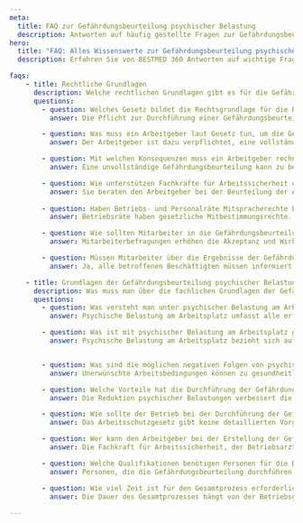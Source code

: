 ```yaml
---
meta:
  title: FAQ zur Gefährdungsbeurteilung psychischer Belastung
  description: Antworten auf häufig gestellte Fragen zur Gefährdungsbeurteilung psychischer Belastung am Arbeitsplatz. BESTMED 360 bietet Einblicke in Arbeitsmedizin, Arbeitsschutz, GDA Richtlinien, Mitarbeiterbefragung, Gesundheitsprävention und mehr.
hero:    
  title: "FAQ: Alles Wissenswerte zur Gefährdungsbeurteilung psychischer Belastung"
  description: Erfahren Sie von BESTMED 360 Antworten auf wichtige Fragen rund um Arbeitsmedizin, Arbeitsschutz, GDA Richtlinien, Mitarbeiterbefragung, Gesundheitsprävention und mehr. Gestalten Sie ein gesundes Betriebsklima und informieren Sie sich über die neuesten Entwicklungen.

faqs:
    - title: Rechtliche Grundlagen
      description: Welche rechtlichen Grundlagen gibt es für die Gefährdungsbeurteilung psychischer Belastung?
      questions:
        - question: Welches Gesetz bildet die Rechtsgrundlage für die Berücksichtigung psychischer Belastungen am Arbeitsplatz? 
          answer: Die Pflicht zur Durchführung einer Gefährdungsbeurteilung psychischer Belastung ergibt sich aus dem Arbeitsschutzgesetz.

        - question: Was muss ein Arbeitgeber laut Gesetz tun, um die Gesundheit der Mitarbeiter zu schützen?
          answer: Der Arbeitgeber ist dazu verpflichtet, eine vollständige Gefährdungsbeurteilung durchzuführen, geeignete Schutzmaßnahmen abzuleiten und umzusetzen sowie die Wirksamkeit zu überprüfen.

        - question: Mit welchen Konsequenzen muss ein Arbeitgeber rechnen, der die geforderte Gefährdungsbeurteilung nicht korrekt durchführt?
          answer: Eine unvollständige Gefährdungsbeurteilung kann zu behördlichen Anordnungen führen. Bei Nichtbefolgung drohen Bußgelder.

        - question: Wie unterstützen Fachkräfte für Arbeitssicherheit und Betriebsärzte den Arbeitgeber bei der Gefährdungsbeurteilung?
          answer: Sie beraten den Arbeitgeber bei der Beurteilung der Arbeitsbedingungen. Die Verantwortung für die Durchführung liegt aber beim Arbeitgeber.
					 
        - question: Haben Betriebs- und Personalräte Mitspracherechte bei der Gefährdungsbeurteilung?
          answer: Betriebsräte haben gesetzliche Mitbestimmungsrechte. Bei Personalräten ist eine Beteiligung möglich.

        - question: Wie sollten Mitarbeiter in die Gefährdungsbeurteilung einbezogen werden?
          answer: Mitarbeiterbefragungen erhöhen die Akzeptanz und Wirksamkeit von Maßnahmen.

        - question: Müssen Mitarbeiter über die Ergebnisse der Gefährdungsbeurteilung informiert werden?
          answer: Ja, alle betroffenen Beschäftigten müssen informiert werden.

    - title: Grundlagen der Gefährdungsbeurteilung psychischer Belastung
      description: Was muss man über die fachlichen Grundlagen der Gefährdungsbeurteilung psychischer Belastung am Arbeitsplatz wissen?
      questions:
        - question: Was versteht man unter psychischer Belastung am Arbeitsplatz?
          answer: Psychische Belastung am Arbeitsplatz umfasst alle erfassbaren Einflüsse, die von außen auf einen Menschen zukommen und ihn psychisch beeinflussen. Dazu gehören Arbeitsinhalt, Arbeitsorganisation, soziale Beziehungen, Arbeitsumgebung und neue Arbeitsformen.

        - question: Was ist mit psychischer Belastung am Arbeitsplatz gemeint?
          answer: Psychische Belastung am Arbeitsplatz bezieht sich auf alle erfassbaren Einflüsse, die von außen auf einen Menschen zukommen und ihn psychisch beeinflussen. Dies umfasst Arbeitsinhalt, Arbeitsorganisation, soziale Beziehungen, Arbeitsumgebung und neue Arbeitsformen.


        - question: Was sind die möglichen negativen Folgen von psychischer Belastung für Beschäftigte und Unternehmen?
          answer: Unerwünschte Arbeitsbedingungen können zu gesundheitlichen Beeinträchtigungen der Beschäftigten führen, wie Erschöpfung, Frustration oder psychischen Erkrankungen. Unternehmen können negative Auswirkungen wie Unfälle, Fehlerhäufigkeit, Fehlzeiten und Produktivitätsverluste erleben.

        - question: Welche Vorteile hat die Durchführung der Gefährdungsbeurteilung psychischer Belastung für Unternehmen?
          answer: Die Reduktion psychischer Belastungen verbessert die Gesundheit und Leistungsfähigkeit der Beschäftigten, fördert ein besseres Betriebsklima, steigert Effizienz und Produktivität sowie das Unternehmensimage.

        - question: Wie sollte der Betrieb bei der Durchführung der Gefährdungsbeurteilung psychischer Belastung vorgehen?
          answer: Das Arbeitsschutzgesetz gibt keine detaillierten Vorgaben, aber die Gemeinsame Deutsche Arbeitsschutzstrategie (GDA) empfiehlt Prozessschritte wie Vorbereitung, Belastungsermittlung, Beurteilung, Maßnahmenentwicklung und -umsetzung, Wirksamkeitskontrolle, Aktualisierung und Dokumentation.

        - question: Wer kann den Arbeitgeber bei der Erstellung der Gefährdungsbeurteilung psychischer Belastung unterstützen?
          answer: Die Fachkraft für Arbeitssicherheit, der Betriebsarzt, Führungskräfte, Betriebs- und Personalräte, Beschäftigte sowie externe Experten wie Arbeitspsychologen, wissenschaftliche Institute und Fachkräfte der Unfallversicherungsträger oder Krankenkassen können unterstützen.

        - question: Welche Qualifikationen benötigen Personen für die Durchführung der Gefährdungsbeurteilung psychischer Belastung?
          answer: Personen, die die Gefährdungsbeurteilung durchführen, müssen fachliches und methodisches Wissen, Kenntnisse über relevante Belastungsfaktoren, Gestaltungswissen für eine gesundheitsgerechte Arbeitsgestaltung und Erfahrungen im Projektmanagement haben.

        - question: Wie viel Zeit ist für den Gesamtprozess erforderlich?
          answer: Die Dauer des Gesamtprozesses hängt von der Betriebsgröße, der Vielfalt der Tätigkeiten und der Umsetzungsbereitschaft ab. Erfahrungsgemäß kann die Durchführung des gesamten Prozesses ein bis eineinhalb Jahre dauern.
					
---
```

